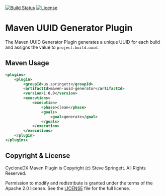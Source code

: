 [![Build Status](https://travis-ci.org/stevespringett/maven-uuid-generator.svg?branch=master)](https://travis-ci.org/stevespringett/maven-uuid-generator)
[![License](https://img.shields.io/badge/license-Apache%202.0-brightgreen.svg)][License]


Maven UUID Generator Plugin
=========

The Maven UUID Generator Plugin generates a unique UUID for each build and assigns the value to `project.build.uuid`.

Maven Usage
-------------------

```xml
<plugins>
    <plugin>
        <groupId>us.springett</groupId>
        <artifactId>maven-uuid-generator</artifactId>
        <version>1.0.0</version>
        <executions>
            <execution>
                <phase>clean</phase>
                <goals>
                    <goal>generate</goal>
                </goals>
            </execution>
        </executions>
    </plugin>
</plugins>
```

Copyright & License
-------------------

CycloneDX Maven Plugin is Copyright (c) Steve Springett. All Rights Reserved.

Permission to modify and redistribute is granted under the terms of the Apache 2.0 license. See the [LICENSE] file for the full license.

[License]: https://github.com/stevespringett/maven-uuid-generator/blob/master/LICENSE
